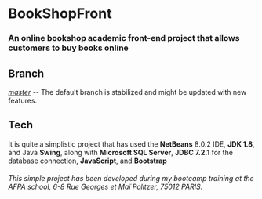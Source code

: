 # BookShopFront
<h3>An online bookshop academic front-end project that allows customers to buy books online</h3>

## Branch
<p><a href="https://github.com/euggio/BookShopFront"><i>master</i></a> -- The default branch is stabilized and might be updated with new features.</p>

## Tech
<p>It is quite a simplistic project that has used the <b>NetBeans</b> 8.0.2 IDE, <b>JDK 1.8</b>, and Java <b>Swing</b>, along with <b>Microsoft SQL Server</b>, <b>JDBC 7.2.1</b> for the database connection, <b>JavaScript</b>, and <b>Bootstrap</b></p>



###### This simple project has been developed during my bootcamp training at the AFPA school, 6-8 Rue Georges et Maï Politzer, 75012 PARIS.
